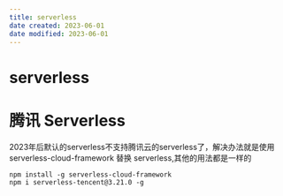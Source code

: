 ```yaml
---
title: serverless
date created: 2023-06-01
date modified: 2023-06-01
---
```


# serverless

# 腾讯 Serverless

2023年后默认的serverless不支持腾讯云的serverless了，解决办法就是使用serverless-cloud-framework 替换 serverless,其他的用法都是一样的

```
npm install -g serverless-cloud-framework
npm i serverless-tencent@3.21.0 -g
```

